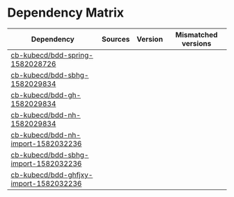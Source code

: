 # Dependency Matrix

Dependency | Sources | Version | Mismatched versions
---------- | ------- | ------- | -------------------
[cb-kubecd/bdd-spring-1582028726](https://github.com/cb-kubecd/bdd-spring-1582028726.git) |  | []() | 
[cb-kubecd/bdd-sbhg-1582029834](https://github.com/cb-kubecd/bdd-sbhg-1582029834.git) |  | []() | 
[cb-kubecd/bdd-gh-1582029834](https://github.com/cb-kubecd/bdd-gh-1582029834.git) |  | []() | 
[cb-kubecd/bdd-nh-1582029834](https://github.com/cb-kubecd/bdd-nh-1582029834.git) |  | []() | 
[cb-kubecd/bdd-nh-import-1582032236](https://github.com/cb-kubecd/bdd-nh-import-1582032236.git) |  | []() | 
[cb-kubecd/bdd-sbhg-import-1582032236](https://github.com/cb-kubecd/bdd-sbhg-import-1582032236.git) |  | []() | 
[cb-kubecd/bdd-ghfjxy-import-1582032236](https://github.com/cb-kubecd/bdd-ghfjxy-import-1582032236.git) |  | []() | 
